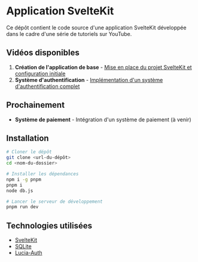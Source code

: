 # Application SvelteKit

Ce dépôt contient le code source d'une application SvelteKit développée dans le cadre d'une série de tutoriels sur YouTube.

## Vidéos disponibles

1. **Création de l'application de base** - [Mise en place du projet SvelteKit et configuration initiale](https://youtu.be/DoJqLnP2Dhsy)
2. **Système d'authentification** - [Implémentation d'un système d'authentification complet](https://youtu.be/g4WZ8TxuJIo)

## Prochainement

- **Système de paiement** - Intégration d'un système de paiement (à venir)

## Installation

```bash
# Cloner le dépôt
git clone <url-du-dépôt>
cd <nom-du-dossier>

# Installer les dépendances
npm i -g pnpm
pnpm i
node db.js

# Lancer le serveur de développement
pnpm run dev
```

## Technologies utilisées

- [SvelteKit](https://svelte.dev/)
- [SQLite](https://www.npmjs.com/package/better-sqlite3)
- [Lucia-Auth](https://lucia-auth.com/)
